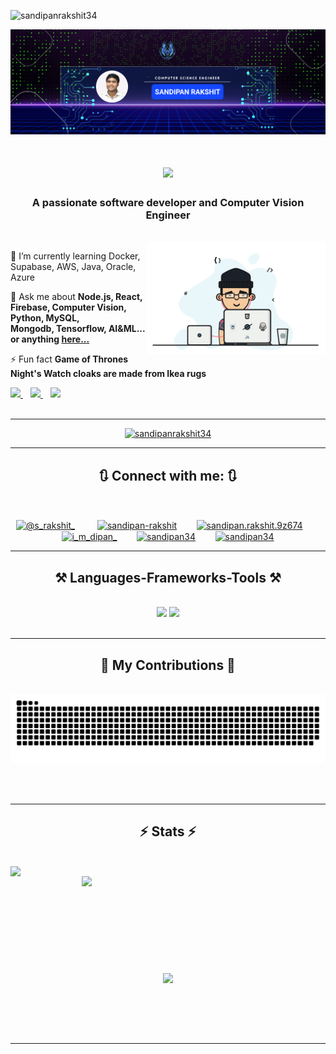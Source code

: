 <p align="left"> <img src="https://komarev.com/ghpvc/?username=sandipanrakshit34&label=Profile%20views&color=0e75b6&style=flat" alt="sandipanrakshit34" /> </p>

![logo](https://github.com/sandipanrakshit34/sandipanrakshit34/blob/main/Sandipan_Rakshit.png)

<h1 align="center">
    <img src="https://readme-typing-svg.herokuapp.com/?font=Righteous&color=34F700&size=35&center=true&vCenter=true&width=500&height=70&duration=4000&lines=Hi+There!+👋;+I'm+Sandipan+Rakshit!;I'm+a+Data+Analyst;I'm+a+Computer+Vision+Engineer" />
</h1>
<h3 align="center">A passionate software developer and Computer Vision Engineer</h3>

<br/>

 <img align="right" src="https://github.com/sandipanrakshit34/sandipanrakshit34/blob/main/engineer.gif" height ="180" />
 
 <p align="left">
     🌱 I’m currently learning Docker, Supabase, AWS, Java, Oracle, Azure

💬 Ask me about **Node.js, React, Firebase, Computer Vision, Python, MySQL, <br>
Mongodb, Tensorflow, AI&ML... or anything&nbsp;[here...](https://github.com/sandipanrakshit34)** 

⚡ Fun fact **Game of Thrones Night's Watch cloaks are made from Ikea rugs** </p>

 
<div align="left"> 
  <a href="mailto:sandipanrakshit6@gmail.com">
    <img src="https://img.shields.io/badge/Gmail-333333?style=for-the-badge&logo=gmail&logoColor=red" />
  </a>&nbsp&nbsp
  <a href="https://www.linkedin.com/in/sandipan-rakshit/" target="_main">
    <img src="https://img.shields.io/badge/LinkedIn-0077B5?style=for-the-badge&logo=linkedin&logoColor=white" target="_main" />
  </a>&nbsp&nbsp
  <a href="https://sandipanrakshit.netlify.app/" target="_main">
     <img src="https://img.shields.io/badge/Portfolio-FF5722?style=for-the-badge&logo=todoist&logoColor=white" target="_main" /> <!-- sqlite, safari, google-chrome are other good icon options -->
  </a>
</div>
<br>
<hr>

<p align="center"> <a href="https://github.com/ryo-ma/github-profile-trophy"><img src="https://github-profile-trophy.vercel.app/?username=sandipanrakshit34" alt="sandipanrakshit34" /></a> </p>
<hr>
<h2 align="center">🔃 Connect with me: 🔃</h2>
<br/>
<div> 
<p align="center">
<a href="https://twitter.com/@s_rakshit_" target="blank"><img align="center" src="https://raw.githubusercontent.com/rahuldkjain/github-profile-readme-generator/master/src/images/icons/Social/twitter.svg" alt="@s_rakshit_" height="30" width="40" /></a>&nbsp&nbsp&nbsp&nbsp&nbsp&nbsp&nbsp&nbsp
<a href="https://linkedin.com/in/sandipan-rakshit" target="blank"><img align="center" src="https://raw.githubusercontent.com/rahuldkjain/github-profile-readme-generator/master/src/images/icons/Social/linked-in-alt.svg" alt="sandipan-rakshit" height="30" width="40" /></a>&nbsp&nbsp&nbsp&nbsp&nbsp&nbsp&nbsp
<a href="https://fb.com/sandipan.rakshit.9z674" target="blank"><img align="center" src="https://raw.githubusercontent.com/rahuldkjain/github-profile-readme-generator/master/src/images/icons/Social/facebook.svg" alt="sandipan.rakshit.9z674" height="30" width="40" /></a>&nbsp&nbsp&nbsp&nbsp&nbsp&nbsp&nbsp
<a href="https://instagram.com/i_m_dipan_" target="blank"><img align="center" src="https://raw.githubusercontent.com/rahuldkjain/github-profile-readme-generator/master/src/images/icons/Social/instagram.svg" alt="i_m_dipan_" height="30" width="40" /></a>&nbsp&nbsp&nbsp&nbsp&nbsp&nbsp&nbsp
<a href="https://www.hackerrank.com/sandipan34" target="blank"><img align="center" src="https://raw.githubusercontent.com/rahuldkjain/github-profile-readme-generator/master/src/images/icons/Social/hackerrank.svg" alt="sandipan34" height="30" width="40" /></a>&nbsp&nbsp&nbsp&nbsp&nbsp&nbsp&nbsp
<a href="https://www.leetcode.com/sandipan34" target="blank"><img align="center" src="https://raw.githubusercontent.com/rahuldkjain/github-profile-readme-generator/master/src/images/icons/Social/leet-code.svg" alt="sandipan34" height="30" width="40" /></a>
</p>
</div>

 <hr/>
 
<h2 align="center">⚒️ Languages-Frameworks-Tools ⚒️</h2>
<br/>
<div align="center">
    <img src="https://skillicons.dev/icons?i=react,bootstrap,mui,html,css,vscode,github,figma,tailwind,git,r,azure" />
    <img src="https://skillicons.dev/icons?i=nodejs,python,javascript,typescript,express,firebase,mongodb,c,java,nextjs,mysql,flask" /><br>
</div>

<br/>
<hr/>

<div align="center">
  <h2>🐍 My Contributions 🐍</h2>
  <br>
  <img alt="snake eating my contributions" src="https://github.com/sandipanrakshit34/sandipanrakshit34/blob/main/github-contribution-grid-snake-dark.svg" />
  
  </br></br>
</div>

<hr/>

<h2 align="center">⚡ Stats ⚡</h2>
<br>
<div align=center>
    <a href="#">
      <img align="left" width=390 src="https://github-readme-streak-stats.herokuapp.com/?user=sandipanrakshit34&theme=react&border_radius=10&border=61DAFB" />
    </a>
    <a href="#">
      <img align="right" width=390 src="https://github-readme-stats.vercel.app/api?username=sandipanrakshit34&show_icons=true&theme=react&border_color=61dafb&border_radius=10&rank_icon=github" />
    </a>
  </div>
  <br><br><br><br><br><br><br><br><br>
  <div align=center>
    <a href="#">
      <img width=325 align="center" src="https://github-readme-stats.vercel.app/api/top-langs/?username=sandipanrakshit34&hide=c%23,powershell,Mathematica,Ruby,Objective-C,Objective-C%2b%2b,Cuda&title_color=61dafb&text_color=ffffff&icon_color=61dafb&bg_color=20232a&langs_count=8&layout=compact&theme=react&border_color=61dafb&border_radius=10" />
    </a>
  </div>
  <br>
  <br>

<br/><br/>

<hr/>

<br/>
